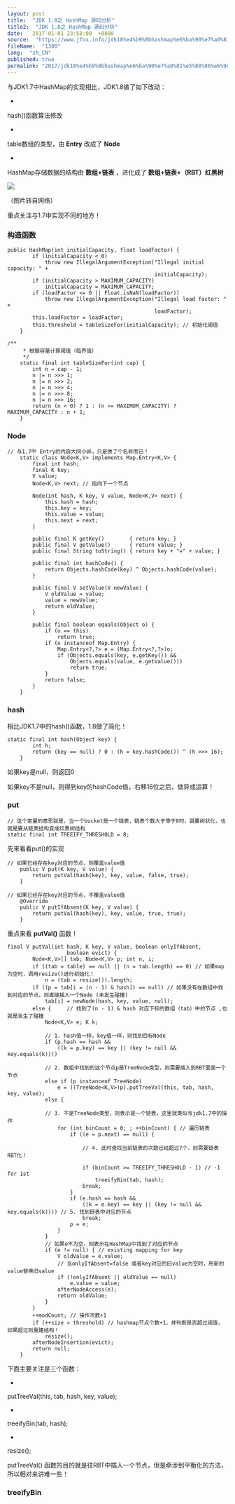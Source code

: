 ```yaml
---
layout: post
title:  "JDK 1.8之 HashMap 源码分析"
title2:  "JDK 1.8之 HashMap 源码分析"
date:   2017-01-01 23:58:00  +0800
source:  "https://www.jfox.info/jdk18%e4%b9%8bhashmap%e6%ba%90%e7%a0%81%e5%88%86%e6%9e%90.html"
fileName:  "1380"
lang:  "zh_CN"
published: true
permalink: "2017/jdk18%e4%b9%8bhashmap%e6%ba%90%e7%a0%81%e5%88%86%e6%9e%90.html"
---
```


与JDK1.7中HashMap的实现相比，JDK1.8做了如下改动：

- 
hash()函数算法修改

- 
 table数组的类型，由 **Entry** 改成了 **Node**

- 
 HashMap存储数据的结构由 **数组+链表** ，进化成了 **数组+链表+（RBT）红黑树**

![](e0e2283.png)

（图片转自网络）

重点关注与1.7中实现不同的地方！

### 构造函数

    public HashMap(int initialCapacity, float loadFactor) {
            if (initialCapacity < 0)
                throw new IllegalArgumentException("Illegal initial capacity: " +
                                                   initialCapacity);
            if (initialCapacity > MAXIMUM_CAPACITY)
                initialCapacity = MAXIMUM_CAPACITY;
            if (loadFactor <= 0 || Float.isNaN(loadFactor))
                throw new IllegalArgumentException("Illegal load factor: " +
                                                   loadFactor);
            this.loadFactor = loadFactor;
            this.threshold = tableSizeFor(initialCapacity); // 初始化阈值
        }

    /**
         * 根据容量计算阈值（临界值）
         */
        static final int tableSizeFor(int cap) {
            int n = cap - 1;
            n |= n >>> 1;
            n |= n >>> 2;
            n |= n >>> 4;
            n |= n >>> 8;
            n |= n >>> 16;
            return (n < 0) ? 1 : (n >= MAXIMUM_CAPACITY) ? MAXIMUM_CAPACITY : n + 1;
        }

### Node

    // 与1.7中 Entry的内容大同小异，只是换了个名称而已！
        static class Node<K,V> implements Map.Entry<K,V> {
            final int hash;
            final K key;
            V value;
            Node<K,V> next; // 指向下一个节点
    
            Node(int hash, K key, V value, Node<K,V> next) {
                this.hash = hash;
                this.key = key;
                this.value = value;
                this.next = next;
            }
    
            public final K getKey()        { return key; }
            public final V getValue()      { return value; }
            public final String toString() { return key + "=" + value; }
    
            public final int hashCode() {
                return Objects.hashCode(key) ^ Objects.hashCode(value);
            }
    
            public final V setValue(V newValue) {
                V oldValue = value;
                value = newValue;
                return oldValue;
            }
    
            public final boolean equals(Object o) {
                if (o == this)
                    return true;
                if (o instanceof Map.Entry) {
                    Map.Entry<?,?> e = (Map.Entry<?,?>)o;
                    if (Objects.equals(key, e.getKey()) &&
                        Objects.equals(value, e.getValue()))
                        return true;
                }
                return false;
            }
        }

### hash

相比JDK1.7中的hash()函数，1.8做了简化！

    static final int hash(Object key) {
            int h;
            return (key == null) ? 0 : (h = key.hashCode()) ^ (h >>> 16);
        }

如果key是null，则返回0

如果key不是null，则得到key的hashCode值，右移16位之后，做异或运算！

### put

    // 这个常量的意思就是，当一个bucket是一个链表，链表个数大于等于8时，就要树状化，也就是要从链表结构变成红黑树结构
    static final int TREEIFY_THRESHOLD = 8;

先来看看put()的实现

    // 如果已经存在key对应的节点，则覆盖value值
        public V put(K key, V value) {
            return putVal(hash(key), key, value, false, true);
        }

    // 如果已经存在key对应的节点，不覆盖value值
        @Override
        public V putIfAbsent(K key, V value) {
            return putVal(hash(key), key, value, true, true);
        }

 重点来看 **putVal()** 函数！ 

    final V putVal(int hash, K key, V value, boolean onlyIfAbsent,
                       boolean evict) {
            Node<K,V>[] tab; Node<K,V> p; int n, i;
            if ((tab = table) == null || (n = tab.length) == 0) // 如果map为空时，调用resize()进行初始化！
                n = (tab = resize()).length;
            if ((p = tab[i = (n - 1) & hash]) == null) // 如果没有在数组中找到对应的节点，则直接插入一个Node (未发生碰撞)
                tab[i] = newNode(hash, key, value, null);
            else {     // 找到了(n - 1) & hash 对应下标的数组（tab）中的节点 ,也就是发生了碰撞
                Node<K,V> e; K k;
    
                // 1. hash值一样，key值一样，则找到目标Node
                if (p.hash == hash &&
                    ((k = p.key) == key || (key != null && key.equals(k))))
    
                // 2. 数组中找到的这个节点p是TreeNode类型，则需要插入到RBT里面一个节点
                else if (p instanceof TreeNode)
                    e = ((TreeNode<K,V>)p).putTreeVal(this, tab, hash, key, value);
                else {
    
                // 3. 不是TreeNode类型，则表示是一个链表，这里就类似与jdk1.7中的操作
                    for (int binCount = 0; ; ++binCount) { // 遍历链表
                        if ((e = p.next) == null) {
    
                            // 4. 此时查找当前链表的次数已经超过7个，则需要链表RBT化！
    
                            if (binCount >= TREEIFY_THRESHOLD - 1) // -1 for 1st
                                treeifyBin(tab, hash);
                            break;
                        }
                        if (e.hash == hash &&
                            ((k = e.key) == key || (key != null && key.equals(k)))) // 5. 找到链表中对应的节点
                            break;
                        p = e;
                    }
                }
                // 如果e不为空，则表示在HashMap中找到了对应的节点
                if (e != null) { // existing mapping for key
                    V oldValue = e.value;
                    // 当onlyIfAbsent=false 或者key对应的旧value为空时，用新的value替换旧value
                    if (!onlyIfAbsent || oldValue == null)
                        e.value = value;
                    afterNodeAccess(e);
                    return oldValue;
                }
            }
            ++modCount; // 操作次数+1
            if (++size > threshold) // hashmap节点个数+1，并判断是否超过阈值，如果超过则重建结构！
                resize();
            afterNodeInsertion(evict);
            return null;
        }

下面主要关注是三个函数：

- 
putTreeVal(this, tab, hash, key, value);

- 
treeifyBin(tab, hash);

- 
resize();

putTreeVal() 函数的目的就是往RBT中插入一个节点，但是牵涉到平衡化的方法，所以相对来讲难一些！

### treeifyBin
